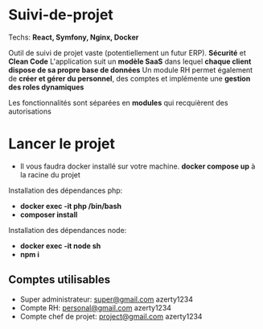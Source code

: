 # Suivi-de-projet

Techs: **React, Symfony, Nginx, Docker**

Outil de suivi de projet vaste (potentiellement un futur ERP). **Sécurité** et **Clean Code**
L'application suit un **modèle SaaS** dans lequel **chaque client dispose de sa propre base de données**
Un module RH permet également de **créer et gérer du personnel**, des comptes et implémente une **gestion des roles dynamiques**

Les fonctionnalités sont séparées en **modules** qui recquièrent des autorisations

# Lancer le projet

- Il vous faudra docker installé sur votre machine.
**docker compose up** à la racine du projet

Installation des dépendances php:
- **docker exec -it php /bin/bash**
- **composer install**

Installation des dépendances node:
- **docker exec -it node sh**
- **npm i**

## Comptes utilisables

- Super administrateur: super@gmail.com azerty1234
- Compte RH: personal@gmail.com azerty1234
- Compte chef de projet: project@gmail.com azerty1234

